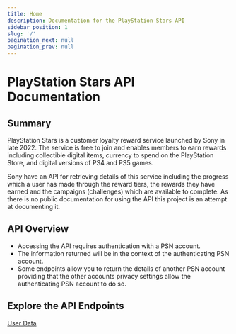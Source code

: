 ```yaml
---
title: Home
description: Documentation for the PlayStation Stars API
sidebar_position: 1
slug: '/'
pagination_next: null
pagination_prev: null
---
```


# PlayStation Stars API Documentation

## Summary

PlayStation Stars is a customer loyalty reward service launched by Sony in late 2022. The service is free to join and enables members to earn rewards including collectible digital items, currency to spend on the PlayStation Store, and digital versions of PS4 and PS5 games.

Sony have an API for retrieving details of this service including the progress which a user has made through the reward tiers, the rewards they have earned and the campaigns (challenges) which are available to complete. As there is no public documentation for using the API this project is an attempt at documenting it.

## API Overview

* Accessing the API requires authentication with a PSN account.
* The information returned will be in the context of the authenticating PSN account.
* Some endpoints allow you to return the details of another PSN account providing that the other accounts privacy settings allow the authenticating PSN account to do so.

## Explore the API Endpoints

[User Data](./category/user-endpoints)



